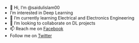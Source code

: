 - 👋 Hi, I’m @saidulislam00
- I’m interested in Deep Learning
- 🌱 I’m currently learning Electrical and Electronics Engineering
- 💞️ I’m looking to collaborate on DL projects
- 📫 Reach me on [Facebook](https://www.facebook.com/profile.php?id=100021414514349)
- Follow me on [Twitter](https://twitter.com/MdSaidulislam43)

<!---
saidulislam00/saidulislam00 is a ✨ special ✨ repository because its `README.md` (this file) appears on your GitHub profile.
You can click the Preview link to take a look at your changes.
--->
